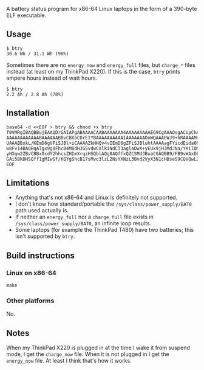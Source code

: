 A battery status program for x86-64 Linux laptops in the form of a 390-byte ELF
executable.

## Usage

    $ btry
    30.6 Wh / 31.1 Wh (98%)

Sometimes there are no `energy_now` and `energy_full` files, but `charge_*` files instead
(at least on my ThinkPad X220).  If this is the case, `btry` prints ampere hours instead
of watt hours.

    $ btry
    2.2 Ah / 2.8 Ah (78%)

## Installation

```
base64 -d <<EOF > btry && chmod +x btry
f0VMRgIBAQBBujEAAQDrGAIAPgABAAAACAABAAAAAAA4AAAAAAAAAEG9CgAAAOsgACUpCkAAOAABAAAABwAAAAA
AAAAAAAAAAAABAAAAAABBvCBXaCDrEIYBAAAAAAAAAAIAAAAAAADoWQAAAEWJ9+hRAAAAMdJEifBIa8BkSff36M
UAAABBxkL/KEmD6gVFiSJBl+iCAAAAZkHHQv4vIEmD6gZFiSJBluhtAAAAagFYicdEida6NAABAEQp0g8FsDwx/
w8Fv14BAQBqAlgx9g8FhcB4M8dHJG5vdwCXlkiNdCT3aglaDwX+yEUx9jHJMdJNa/YKilQM94DqMEkB1kj/wUg5
yHXqw2ZBvCBBx0cdY2hhcsZHImXrqzHSQblAQg8AQffxQZCSMdJBuaCGAQBB9/FB9vWAxDBJ/8qI4EGIAkn/ykH
GAi5BkDHSQff1gMIwSf/KQYgShcB17sMvc3lzL2NsYXNzL3Bvd2VyX3N1cHBseS9CQVQwL2VuZXJneV9mdWxs
EOF
```

## Limitations

*   Anything that's not x86-64 and Linux is definitely not supported.
*   I don't know how standard/portable the `/sys/class/power_supply/BAT0` path used
    actually is.
*   If neither an `energy_full` nor a `charge_full` file exists in
    `/sys/class/power_supply/BAT0`, an infinite loop results.
*   Some laptops (for example the ThinkPad T480) have two batteries; this isn't supported
    by `btry`.

## Build instructions

### Linux on x86-64

    make

### Other platforms

No.

## Notes

When my ThinkPad X220 is plugged in at the time I wake it from suspend mode, I get the
`charge_now` file.  When it is not plugged in I get the `energy_now` file.  At least I
think that's how it works.

